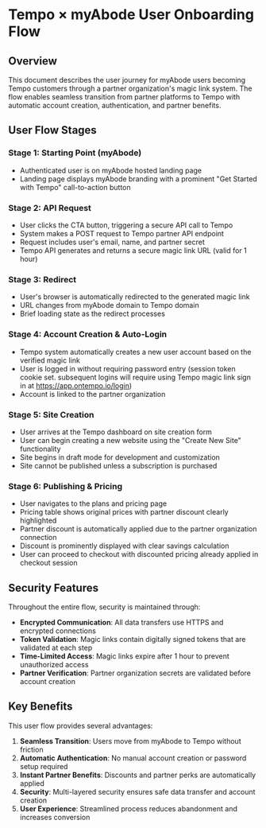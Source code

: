 # Tempo × myAbode User Onboarding Flow

## Overview
This document describes the user journey for myAbode users becoming Tempo customers through a partner organization&apos;s magic link system. The flow enables seamless transition from partner platforms to Tempo with automatic account creation, authentication, and partner benefits.

## User Flow Stages

### Stage 1: Starting Point (myAbode)
- Authenticated user is on myAbode hosted landing page
- Landing page displays myAbode branding with a prominent &quot;Get Started with Tempo&quot; call-to-action button

### Stage 2: API Request
- User clicks the CTA button, triggering a secure API call to Tempo
- System makes a POST request to Tempo partner API endpoint
- Request includes user&apos;s email, name, and partner secret
- Tempo API generates and returns a secure magic link URL (valid for 1 hour)

### Stage 3: Redirect
- User&apos;s browser is automatically redirected to the generated magic link
- URL changes from myAbode domain to Tempo domain
- Brief loading state as the redirect processes

### Stage 4: Account Creation & Auto-Login
- Tempo system automatically creates a new user account based on the verified magic link
- User is logged in without requiring password entry (session token cookie set. subsequent logins will require using Tempo magic link sign in at https://app.ontempo.io/login)
- Account is linked to the partner organization

### Stage 5: Site Creation
- User arrives at the Tempo dashboard on site creation form
- User can begin creating a new website using the &quot;Create New Site&quot; functionality
- Site begins in draft mode for development and customization
- Site cannot be published unless a subscription is purchased

### Stage 6: Publishing & Pricing
- User navigates to the plans and pricing page 
- Pricing table shows original prices with partner discount clearly highlighted
- Partner discount is automatically applied due to the partner organization connection
- Discount is prominently displayed with clear savings calculation
- User can proceed to checkout with discounted pricing already applied in checkout session

## Security Features

Throughout the entire flow, security is maintained through:
- **Encrypted Communication**: All data transfers use HTTPS and encrypted connections
- **Token Validation**: Magic links contain digitally signed tokens that are validated at each step
- **Time-Limited Access**: Magic links expire after 1 hour to prevent unauthorized access
- **Partner Verification**: Partner organization secrets are validated before account creation

## Key Benefits

This user flow provides several advantages:
1. **Seamless Transition**: Users move from myAbode to Tempo without friction
2. **Automatic Authentication**: No manual account creation or password setup required
3. **Instant Partner Benefits**: Discounts and partner perks are automatically applied
4. **Security**: Multi-layered security ensures safe data transfer and account creation
5. **User Experience**: Streamlined process reduces abandonment and increases conversion
